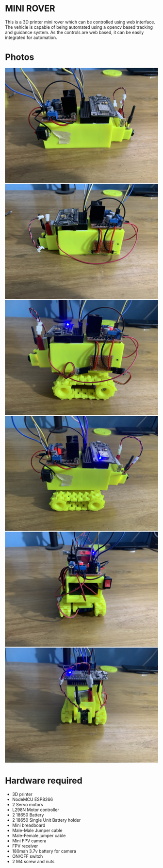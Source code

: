 # MINI ROVER
This is a 3D printer mini rover which can be controlled using web interface. The vehicle is capable of being automated using a opencv based tracking and guidance system. As the controls are web based, it can be easily integrated for automation.

# Photos
<img src="https://github.com/OnyHoque/mini-rover/blob/master/images/img 1.JPG"/>

<img src="https://github.com/OnyHoque/mini-rover/blob/master/images/img 2.JPG"/>

<img src="https://github.com/OnyHoque/mini-rover/blob/master/images/img 3.JPG"/>

<img src="https://github.com/OnyHoque/mini-rover/blob/master/images/img 4.JPG"/>

<img src="https://github.com/OnyHoque/mini-rover/blob/master/images/img 5.JPG"/>

<img src="https://github.com/OnyHoque/mini-rover/blob/master/images/img 6.JPG"/>

# Hardware required
* 3D printer
* NodeMCU ESP8266
* 2 Servo motors
* L298N Motor controller
* 2 18650 Battery
* 2 18650 Single Unit Battery holder
* Mini breadboard
* Male-Male Jumper cable
* Male-Female jumper cable
* Mini FPV camera
* FPV receiver
* 180mah 3.7v battery for camera
* ON/OFF switch
* 2 M4 screw and nuts